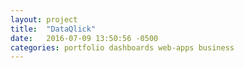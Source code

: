 ```yaml
---
layout: project
title:  "DataQlick"
date:   2016-07-09 13:50:56 -0500
categories: portfolio dashboards web-apps business
---
```

